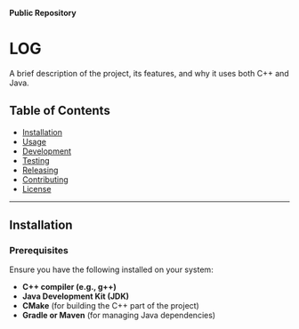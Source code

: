 **Public Repository**
# LOG

A brief description of the project, its features, and why it uses both C++ and Java.

## Table of Contents

- [Installation](#installation)
- [Usage](#usage)
- [Development](#development)
- [Testing](#testing)
- [Releasing](#releasing)
- [Contributing](#contributing)
- [License](#license)

---

## Installation

### Prerequisites

Ensure you have the following installed on your system:

- **C++ compiler (e.g., g++)**
- **Java Development Kit (JDK)**
- **CMake** (for building the C++ part of the project)
- **Gradle or Maven** (for managing Java dependencies)

